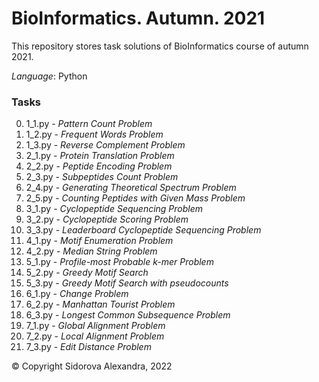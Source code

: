 # BioInformatics. Autumn. 2021
This repository stores task solutions of BioInformatics course of autumn 2021.

*Language*: Python

### Tasks
0. 1_1.py - *Pattern Count Problem*
0. 1_2.py - *Frequent Words Problem*
0. 1_3.py - *Reverse Complement Problem*
0. 2_1.py - *Protein Translation Problem*
0. 2_2.py - *Peptide Encoding Problem*
0. 2_3.py - *Subpeptides Count Problem*
0. 2_4.py - *Generating Theoretical Spectrum Problem*
0. 2_5.py - *Counting Peptides with Given Mass Problem*
0. 3_1.py - *Cyclopeptide Sequencing Problem*
0. 3_2.py - *Cyclopeptide Scoring Problem*
0. 3_3.py - *Leaderboard Cyclopeptide Sequencing Problem*
0. 4_1.py - *Motif Enumeration Problem*
0. 4_2.py - *Median String Problem*
0. 5_1.py - *Profile-most Probable k-mer Problem*
0. 5_2.py - *Greedy Motif Search*
0. 5_3.py - *Greedy Motif Search with pseudocounts*
0. 6_1.py - *Change Problem*
0. 6_2.py - *Manhattan Tourist Problem*
0. 6_3.py - *Longest Common Subsequence Problem*
0. 7_1.py - *Global Alignment Problem*
0. 7_2.py - *Local Alignment Problem*
0. 7_3.py - *Edit Distance Problem*


© Copyright Sidorova Alexandra, 2022
